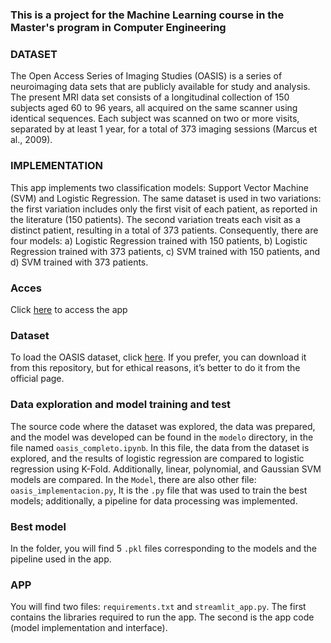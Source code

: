 # 

### This is a project for the Machine Learning course in the Master's program in Computer Engineering

### DATASET
The Open Access Series of Imaging Studies (OASIS) is a series of neuroimaging data sets that are publicly available for study and analysis. The present MRI data set consists of a longitudinal collection of 150 subjects aged 60 to 96 years, all acquired on the same scanner using identical sequences. Each subject was scanned on two or more visits, separated by at least 1 year, for a total of 373 imaging sessions (Marcus et al., 2009).

### IMPLEMENTATION
This app implements two classification models: Support Vector Machine (SVM) and Logistic Regression. The same dataset is used in two variations: the first variation includes only the first visit of each patient, as reported in the literature (150 patients). The second variation treats each visit as a distinct patient, resulting in a total of 373 patients. Consequently, there are four models: a) Logistic Regression trained with 150 patients, b) Logistic Regression trained with 373 patients, c) SVM trained with 150 patients, and d) SVM trained with 373 patients.

### Acces
Click [here](https://oasis-dataset-alzheimer-prediction.streamlit.app/) to access the app

### Dataset
To load the OASIS dataset, click [here](https://sites.wustl.edu/oasisbrains/home/oasis-2/).
If you prefer, you can download it from this repository, but for ethical reasons, it’s better to do it from the official page.

### Data exploration and model training and test
The source code where the dataset was explored, the data was prepared, and the model was developed can be found in the `modelo` directory, in the file named `oasis_completo.ipynb`. In this file, the data from the dataset is explored, and the results of logistic regression are compared to logistic regression using K-Fold. Additionally, linear, polynomial, and Gaussian SVM models are compared.
In the `Model`, there are also other file: `oasis_implementacion.py`, It is the `.py` file that was used to train the best models; additionally, a pipeline for data processing was implemented.

### Best model
In the folder, you will find 5 `.pkl` files corresponding to the models and the pipeline used in the app.

### APP
You will find two files: `requirements.txt` and `streamlit_app.py`. The first contains the libraries required to run the app. The second is the app code (model implementation and interface).
